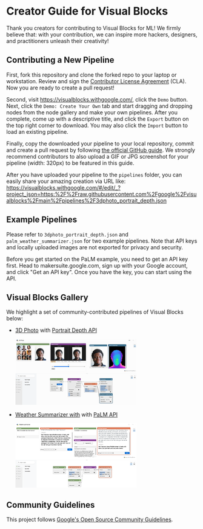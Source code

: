 <!-- go/markdown -->

# Creator Guide for Visual Blocks

Thank you creators for contributing to Visual Blocks for ML! We firmly believe
that: with your contribution, we can inspire more hackers, designers, and
practitioners unleash their creativity!

## Contributing a New Pipeline

First, fork this repository and clone the forked repo to your laptop or
workstation. Review and sign the
[Contributor License Agreement](https://cla.developers.google.com/about) (CLA).
Now you are ready to create a pull request!

Second, visit https://visualblocks.withgoogle.com/, click the `Demo` button.
Next, click the `Demo: Create Your Own` tab and start dragging and dropping
nodes from the node gallery and make your own pipelines. After you complete,
come up with a descriptive title, and click the `Export` button on the top right
corner to download. You may also click the `Import` button to load an existing
pipeline.

Finally, copy the downloaded your pipeline to your local repository, commit and
create a pull request by following
[the official GitHub guide](https://docs.github.com/en/pull-requests/collaborating-with-pull-requests/proposing-changes-to-your-work-with-pull-requests/creating-a-pull-request).
We strongly recommend contributors to also upload a GIF or JPG screenshot for
your pipeline (width: 320px) to be featured in this guide.

After you have uploaded your pipeline to the `pipelines` folder, you can easily
share your amazing creation via URL like:
https://visualblocks.withgoogle.com/#/edit/_?project_json=https:%2F%2Fraw.githubusercontent.com%2Fgoogle%2Fvisualblocks%2Fmain%2Fpipelines%2F3dphoto_portrait_depth.json

## Example Pipelines

Please refer to `3dphoto_portrait_depth.json` and `palm_weather_summarizer.json`
for two example pipelines. Note that API keys and locally uploaded images are
not exported for privacy and security.

Before you get started on the PaLM example, you need to get an API key first.
Head to makersuite.google.com, sign up with your Google account, and click "Get
an API key". Once you have the key, you can start using the API.

## Visual Blocks Gallery

We highlight a set of community-contributed pipelines of Visual Blocks below:

*   [3D Photo](https://visualblocks.withgoogle.com/#/edit/_?project_json=https:%2F%2Fraw.githubusercontent.com%2Fgoogle%2Fvisualblocks%2Fmain%2Fpipelines%2F3dphoto_portrait_depth.json)
    with
    [Portrait Depth API](https://blog.tensorflow.org/2022/05/portrait-depth-api-turning-single-image.html?linkId=8063793)

    [![3D Effects with Portrait Depth API](3dphoto_portrait_depth.gif)](https://visualblocks.withgoogle.com/#/edit/_?project_json=https:%2F%2Fraw.githubusercontent.com%2Fgoogle%2Fvisualblocks%2Fmain%2Fpipelines%2F3dphoto_portrait_depth.json)

*   [Weather Summarizer with](https://visualblocks.withgoogle.com/#/edit/_?project_json=https:%2F%2Fraw.githubusercontent.com%2Fgoogle%2Fvisualblocks%2Fmain%2Fpipelines%2Fpalm_weather_summarizer.json)
    with
    [PaLM API](https://blog.tensorflow.org/2022/05/portrait-depth-api-turning-single-image.html?linkId=8063793)

    [![Weather Summarizer with PaLM API](palm_weather_summarizer.jpg)](https://visualblocks.withgoogle.com/#/edit/_?project_json=https:%2F%2Fraw.githubusercontent.com%2Fgoogle%2Fvisualblocks%2Fmain%2Fpipelines%2Fpalm_weather_summarizer.json)

## Community Guidelines

This project follows
[Google's Open Source Community Guidelines](https://opensource.google/conduct/).
